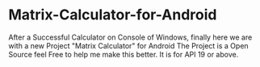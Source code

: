 # Matrix-Calculator-for-Android
After a Successful Calculator on Console of Windows, finally here we are with a new Project "Matrix Calculator" for Android
The Project is a Open Source feel Free to help me make this better. It is for API 19 or above.
